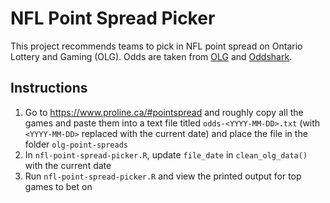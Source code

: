 # NFL Point Spread Picker

This project recommends teams to pick in NFL point spread on Ontario Lottery and Gaming (OLG). Odds are taken from [OLG](https://www.proline.ca/#pointspread) and [Oddshark](http://www.oddsshark.com/nfl/odds).

## Instructions

1. Go to https://www.proline.ca/#pointspread and roughly copy all the games and paste them into a text file titled `odds-<YYYY-MM-DD>.txt` (with `<YYYY-MM-DD>` replaced with the current date) and place the file in the folder `olg-point-spreads`
2. In `nfl-point-spread-picker.R`, update `file_date` in `clean_olg_data()` with the current date
3. Run `nfl-point-spread-picker.R` and view the printed output for top games to bet on
